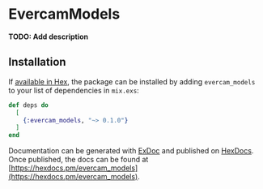 # EvercamModels

**TODO: Add description**

## Installation

If [available in Hex](https://hex.pm/docs/publish), the package can be installed
by adding `evercam_models` to your list of dependencies in `mix.exs`:

```elixir
def deps do
  [
    {:evercam_models, "~> 0.1.0"}
  ]
end
```

Documentation can be generated with [ExDoc](https://github.com/elixir-lang/ex_doc)
and published on [HexDocs](https://hexdocs.pm). Once published, the docs can
be found at [https://hexdocs.pm/evercam_models](https://hexdocs.pm/evercam_models).

